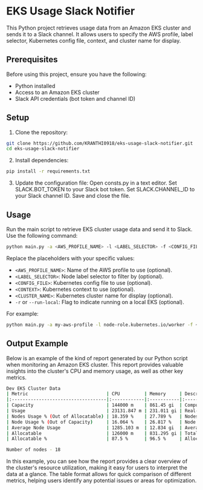 # EKS Usage Slack Notifier

This Python project retrieves usage data from an Amazon EKS cluster and sends it to a Slack channel. It allows users to specify the AWS profile, label selector, Kubernetes config file, context, and cluster name for display.

## Prerequisites

Before using this project, ensure you have the following:

- Python installed
- Access to an Amazon EKS cluster
- Slack API credentials (bot token and channel ID)

## Setup

1. Clone the repository:

```bash
git clone https://github.com/KRANTHI0918/eks-usage-slack-notifier.git
cd eks-usage-slack-notifier
```
2. Install dependencies:
  ```bash
  pip install -r requirements.txt
  ```
3. Update the configuration file:
  Open consts.py in a text editor.
  Set SLACK.BOT_TOKEN to your Slack bot token.
  Set SLACK.CHANNEL_ID to your Slack channel ID.
  Save and close the file.

## Usage
Run the main script to retrieve EKS cluster usage data and send it to Slack. Use the following command:

```bash
python main.py -a <AWS_PROFILE_NAME> -l <LABEL_SELECTOR> -f <CONFIG_FILE> -c <CONTEXT> -n <CLUSTER_NAME> -r
```
Replace the placeholders with your specific values:

* `<AWS_PROFILE_NAME>`: Name of the AWS profile to use (optional).
* `<LABEL_SELECTOR>`: Node label selector to filter by (optional).
* `<CONFIG_FILE>`: Kubernetes config file to use (optional).
* `<CONTEXT>`: Kubernetes context to use (optional).
* `<CLUSTER_NAME>`: Kubernetes cluster name for display (optional).
* `-r` or `--run-local`: Flag to indicate running on a local EKS (optional).

For example:
```bash
python main.py -a my-aws-profile -l node-role.kubernetes.io/worker -f ~/.kube/config -c my-cluster -n MyCluster -r
```
## Output Example
Below is an example of the kind of report generated by our Python script when monitoring an Amazon EKS cluster. This report provides valuable insights into the cluster's CPU and memory usage, as well as other key metrics.

``` bash
Dev EKS Cluster Data
| Metric                             | CPU         | Memory     | Description                                         |
|:-----------------------------------|:------------|:-----------|:----------------------------------------------------|
| Capacity                           | 144000 m    | 861.45 gi  | Computing resources available for running workloads |
| Usage                              | 23131.847 m | 231.011 gi | Real-time resource utilization statistics           |
| Nodes Usage % (Out of Allocatable) | 18.359 %    | 27.789 %   | Nodes usage out of allocatable                      |
| Node Usage % (Out of Capacity)     | 16.064 %    | 26.817 %   | Node Usage out of total capacity                    |
| Average Node Usage                 | 1285.103 m  | 12.834 gi  | Average usage per node                              |
| Allocatable                        | 126000 m    | 831.295 gi | Total capacity that can be utilized by Pods         |
| Allocatable %                      | 87.5 %      | 96.5 %     | Allocatable out of total capacity                   |

Number of nodes - 18
```
In this example, you can see how the report provides a clear overview of the cluster's resource utilization, making it easy for users to interpret the data at a glance. The table format allows for quick comparison of different metrics, helping users identify any potential issues or areas for optimization.